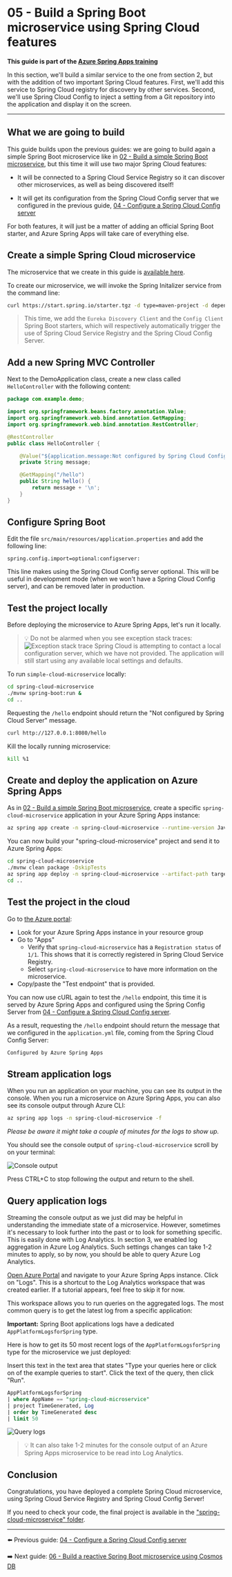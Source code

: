 # 05 - Build a Spring Boot microservice using Spring Cloud features

__This guide is part of the [Azure Spring Apps training](../README.md)__

In this section, we'll build a similar service to the one from section 2, but with the addition of two important Spring Cloud features. First, we'll add this service to Spring Cloud registry for discovery by other services. Second, we'll use Spring Cloud Config to inject a setting from a Git repository into the application and display it on the screen.

---

## What we are going to build

This guide builds upon the previous guides: we are going to build again a simple Spring Boot microservice like in [02 - Build a simple Spring Boot microservice](../02-build-a-simple-spring-boot-microservice/README.md), but this time it will use two major Spring Cloud features:

- It will be connected to a Spring Cloud Service Registry so it can discover other microservices, as well as being discovered itself!

- It will get its configuration from the Spring Cloud Config server that we configured in the previous guide, [04 - Configure a Spring Cloud Config server](../04-configure-a-spring-cloud-config-server/README.md)

For both features, it will just be a matter of adding an official Spring Boot starter, and Azure Spring Apps will take care of everything else.

## Create a simple Spring Cloud microservice

The microservice that we create in this guide is [available here](spring-cloud-microservice/).

To create our microservice, we will invoke the Spring Initalizer service from the command line:

```bash
curl https://start.spring.io/starter.tgz -d type=maven-project -d dependencies=web,cloud-eureka,cloud-config-client -d baseDir=spring-cloud-microservice -d bootVersion=3.1.3 -d javaVersion=17 | tar -xzvf -
```

> This time, we add the `Eureka Discovery Client` and the `Config Client` Spring Boot starters, which will respectively automatically trigger the use of Spring Cloud Service Registry and the Spring Cloud Config Server.

## Add a new Spring MVC Controller

Next to the DemoApplication class, create a new class called `HelloController` with the following content:

```java
package com.example.demo;

import org.springframework.beans.factory.annotation.Value;
import org.springframework.web.bind.annotation.GetMapping;
import org.springframework.web.bind.annotation.RestController;

@RestController
public class HelloController {

    @Value("${application.message:Not configured by Spring Cloud Config Server}")
    private String message;

    @GetMapping("/hello")
    public String hello() {
        return message + '\n';
    }
}
```

## Configure Spring Boot

Edit the file `src/main/resources/application.properties` and add the following line:

```properties
spring.config.import=optional:configserver:
```

This line makes using the Spring Cloud Config server optional. This will be useful in development mode (when we won't have a Spring Cloud Config server), and can be removed later in production.

## Test the project locally

Before deploying the microservice to Azure Spring Apps, let's run it locally.

>💡 Do not be alarmed when you see exception stack traces:
> ![Exception stack trace](media/01-exception-stack-trace.png)
>Spring Cloud is attempting to contact a local configuration server, which we have not provided. The application will still start using any available local settings and defaults.

To run `simple-cloud-microservice` locally:

```bash
cd spring-cloud-microservice
./mvnw spring-boot:run &
cd ..
```

Requesting the `/hello` endpoint should return the "Not configured by Spring Cloud Server" message.

```bash
curl http://127.0.0.1:8080/hello
```

Kill the locally running microservice:

```bash
kill %1
```

## Create and deploy the application on Azure Spring Apps

As in [02 - Build a simple Spring Boot microservice](../02-build-a-simple-spring-boot-microservice/README.md), create a specific `spring-cloud-microservice` application in your Azure Spring Apps instance:

```bash
az spring app create -n spring-cloud-microservice --runtime-version Java_17
```

You can now build your "spring-cloud-microservice" project and send it to Azure Spring Apps:

```bash
cd spring-cloud-microservice
./mvnw clean package -DskipTests
az spring app deploy -n spring-cloud-microservice --artifact-path target/demo-0.0.1-SNAPSHOT.jar
cd ..
```

## Test the project in the cloud

Go to [the Azure portal](https://portal.azure.com/?WT.mc_id=azurespringcloud-github-judubois):

- Look for your Azure Spring Apps instance in your resource group
- Go to "Apps"
  - Verify that `spring-cloud-microservice` has a `Registration status` of `1/1`. This shows that it is correctly registered in Spring Cloud Service Registry.
  - Select `spring-cloud-microservice` to have more information on the microservice.
- Copy/paste the "Test endpoint" that is provided.

You can now use cURL again to test the `/hello` endpoint, this time it is served by Azure Spring Apps and configured using the Spring Config Server from [04 - Configure a Spring Cloud Config server](../04-configure-a-spring-cloud-config-server/README.md).

As a result, requesting the `/hello` endpoint should return the message that we configured in the `application.yml` file, coming from the Spring Cloud Config Server:

```bash
Configured by Azure Spring Apps
```

## Stream application logs

When you run an application on your machine, you can see its output in the console. When you run a microservice on Azure Spring Apps, you can also see its console output through Azure CLI:

```bash
az spring app logs -n spring-cloud-microservice -f
```

_Please be aware it might take a couple of minutes for the logs to show up._

You should see the console output of `spring-cloud-microservice` scroll by on your terminal:

![Console output](media/02-console-output.png)

Press CTRL+C to stop following the output and return to the shell.

## Query application logs

Streaming the console output as we just did may be helpful in understanding the immediate state of a microservice. However, sometimes it's necessary to look further into the past or to look for something specific. This is easily done with Log Analytics. In section 3, we enabled log aggregation in Azure Log Analytics. Such settings changes can take 1-2 minutes to apply, so by now, you should be able to query Azure Log Analytics.

[Open Azure Portal](https://portal.azure.com/?WT.mc_id=java-spring-judubois) and navigate to your Azure Spring Apps instance. Click on "Logs". This is a shortcut to the Log Analytics workspace that was created earlier. If a tutorial appears, feel free to skip it for now.

This workspace allows you to run queries on the aggregated logs. The most common query is to get the latest log from a specific application:

__Important:__ Spring Boot applications logs have a dedicated `AppPlatformLogsforSpring` type.

Here is how to get its 50 most recent logs of the `AppPlatformLogsforSpring` type for the microservice we just deployed:

Insert this text in the text area that states "Type your queries here or click on of the example queries to start".  Click the text of the query, then click "Run".

```sql
AppPlatformLogsforSpring
| where AppName == "spring-cloud-microservice"
| project TimeGenerated, Log
| order by TimeGenerated desc
| limit 50
```

![Query logs](media/03-logs-query.png)

>💡 It can also take 1-2 minutes for the console output of an Azure Spring Apps microservice to be read into Log Analytics.

## Conclusion

Congratulations, you have deployed a complete Spring Cloud microservice, using Spring Cloud Service Registry and Spring Cloud Config Server!

If you need to check your code, the final project is available in the ["spring-cloud-microservice" folder](spring-cloud-microservice/).

---

⬅️ Previous guide: [04 - Configure a Spring Cloud Config server](../04-configure-a-spring-cloud-config-server/README.md)

➡️ Next guide: [06 - Build a reactive Spring Boot microservice using Cosmos DB](../06-build-a-reactive-spring-boot-microservice-using-cosmosdb/README.md)
